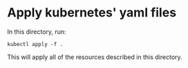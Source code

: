 # Apply kubernetes' yaml files

In this directory, run:

    kubectl apply -f .
    
This will apply all of the resources described in this directory.
